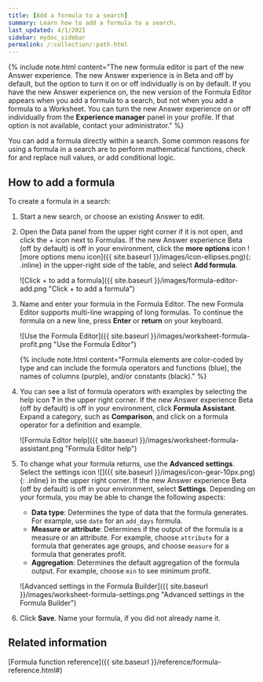 ```yaml
---
title: [Add a formula to a search]
summary: Learn how to add a formula to a search.
last_updated: 4/1/2021
sidebar: mydoc_sidebar
permalink: /:collection/:path.html
---
```

{% include note.html content="The new formula editor is part of the new Answer experience. The new Answer experience is in Beta and off by default, but the option to turn it on or off individually is on by default. If you have the new Answer experience on, the new version of the Formula Editor appears when you add a formula to a search, but not when you add a formula to a Worksheet. You can turn the new Answer experience on or off individually from the <strong>Experience manager</strong> panel in your profile. If that option is not available, contact your administrator." %}

You can add a formula directly within a search. Some common reasons for using a formula in a search are to perform mathematical functions, check for and replace null values, or add conditional logic.

## How to add a formula

To create a formula in a search:

1. Start a new search, or choose an existing Answer to edit.

3. Open the Data panel from the upper right corner if it is not open, and click the + icon next to Formulas. If the new Answer experience <span class="badge badge-update">Beta</span> (off by default) is off in your environment, click the **more options** icon ![more options menu icon]({{ site.baseurl }}/images/icon-ellipses.png){: .inline} in the upper-right side of the table, and select **Add formula**.

    ![Click + to add a formula]({{ site.baseurl }}/images/formula-editor-add.png "Click + to add a formula")

4. Name and enter your formula in the Formula Editor. The new Formula Editor supports multi-line wrapping of long formulas. To continue the formula on a new line, press **Enter** or **return** on your keyboard.

    ![Use the Formula Editor]({{ site.baseurl }}/images/worksheet-formula-profit.png "Use the Formula Editor")

    {% include note.html content="Formula elements are color-coded by type and can include the formula operators and functions (blue), the names of columns (purple), and/or constants (black)." %}

5.  You can see a list of formula operators with examples by selecting the help icon **?** in the upper right corner. If the new Answer experience <span class="badge badge-update">Beta</span> (off by default) is off in your environment, click **Formula Assistant**. Expand a category, such as **Comparison**, and click on a formula operator for a definition and example.

    ![Formula Editor help]({{ site.baseurl }}/images/worksheet-formula-assistant.png "Formula Editor help")

6. To change what your formula returns, use the **Advanced settings**. Select the settings icon ![]({{ site.baseurl }}/images/icon-gear-10px.png){: .inline} in the upper right corner. If the new Answer experience <span class="badge badge-update">Beta</span> (off by default) is off in your environment, select **Settings**. Depending on your formula, you may be able to change the following aspects:

    -   **Data type**: Determines the type of data that the formula generates. For example, use `date` for an `add_days` formula.
    -   **Measure or attribute**: Determines if the output of the formula is a measure or an attribute. For example, choose `attribute` for a formula that generates age groups, and choose `measure` for a formula that generates profit.
    -   **Aggregation**: Determines the default aggregation of the formula output. For example, choose `min` to see minimum profit.

    ![Advanced settings in the Formula Builder]({{ site.baseurl }}/images/worksheet-formula-settings.png "Advanced settings in the Formula Builder")

7. Click **Save**. Name your formula, if you did not already name it.

## Related information  

[Formula function reference]({{ site.baseurl }}/reference/formula-reference.html#)

